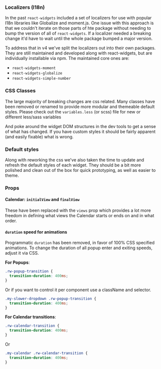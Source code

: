 
### Localizers (I18n)

In the past `react-widgets` included a set of localizers for use with popular
I18n libraries like Globalize and moment.js. One issue with this approach is that
we couldn't iterate on those parts of hte package without needing to bump the version
of all of `react-widgets`. If a localizer needed a breaking change it'd have to wait
until the whole package bumped a major version.

To address that in v4 we've split the localizers out into their own packages.
They are still maintained and developed along with react-widgets, but are individually
installable via npm. The maintained core ones are:

- `react-widgets-moment`
- `react-widgets-globalize`
- `react-widgets-simple-number`

### CSS Classes

The large majority of breaking changes are css related. Many classes have been
removed or renamed to provide more modular and themeable default styles. Please
check out the `variables.less` (or scss) file for new or different less/sass variables

And poke around the widget DOM structures in the dev tools to get a sense of what has
changed. If you have custom styles it should be fairly apparent (and easily fixable) what is
wrong.

### Default styles

Along with reworking the css we've also taken the time to update and refresh
the default styles of each widget. They should be a bit more polished and clean
out of the box for quick prototyping, as well as easier to theme.

### Props

#### Calendar: `initialView` and `finalView`

These have been replaced with the `views` prop which provides a lot more freedom
in defining what views the Calendar starts or ends on and in what order.

#### `duration` speed for animations

Programmatic `duration` has been removed, in favor of 100% CSS specified animations.
To change the duration of all popup enter and exiting speeds, adjust it via CSS.

__For Popups__:

```css
.rw-popup-transition {
  transition-duration: 400ms;
}
```

Or if you want to control it per component use a className and selector.

```css
.my-slower-dropdown .rw-popup-transition {
  transition-duration: 400ms;
}
```

__For Calendar transitions__:

```css
.rw-calendar-transition {
  transition-duration: 400ms;
}
```
Or

```css
.my-calendar .rw-calendar-transition {
  transition-duration: 400ms;
}
```
